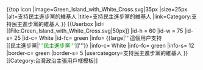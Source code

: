{{top icon
|image=Green_Island_with_White_Cross.svg|35px
|size=25px
|alt=支持民主進步黨的維基人
|title=支持民主進步黨的維基人
|link=Category:支持民主進步黨的維基人
}}
{{Userbox
  |id=[[File:Green_Island_with_White_Cross.svg|50px]]
  |id-h     = 60
  |id-w     = 75
  |id-s= 25
  |id-c= White
  |id-fc= green
  |info= {{large|'''這個用户支持<br/>[[民主進步黨|<span style="color: green">'''民主進步黨'''</span>]]'''}}
  |info-c= White
  |info-fc= green
  |info-s= 12
  |border-c= green
  |border-s= 5
  |usercategory=支持民主進步黨的維基人
}}
<noinclude>
[[Category:台灣政治主張用戶框模板]]
</noinclude>